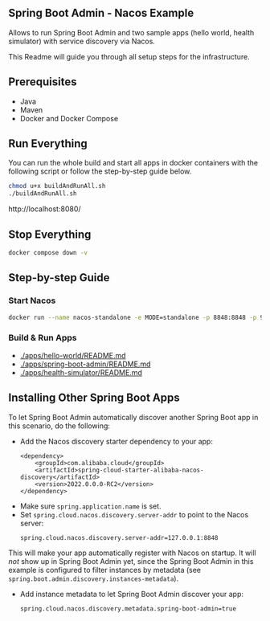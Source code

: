 ## Spring Boot Admin - Nacos Example

Allows to run Spring Boot Admin and two sample apps (hello world, health simulator) with service discovery via Nacos. 

This Readme will guide you through all setup steps for the infrastructure.

## Prerequisites 

- Java
- Maven
- Docker and Docker Compose

## Run Everything
You can run the whole build and start all apps in docker containers with the following script or follow the step-by-step guide below.
```bash
chmod u+x buildAndRunAll.sh
./buildAndRunAll.sh
```

http://localhost:8080/

## Stop Everything
```bash
docker compose down -v
```

## Step-by-step Guide

### Start Nacos
```bash
docker run --name nacos-standalone -e MODE=standalone -p 8848:8848 -p 9848:9848 -d nacos/nacos-server:v2.2.3-slim
```

### Build & Run Apps

- [./apps/hello-world/README.md](./apps/hello-world/README.md)
- [./apps/spring-boot-admin/README.md](./apps/spring-boot-admin/README.md)
- [./apps/health-simulator/README.md](./apps/health-simulator/README.md)

## Installing Other Spring Boot Apps
To let Spring Boot Admin automatically discover another Spring Boot app in this scenario, do the following:

- Add the Nacos discovery starter dependency to your app:
    ```
    <dependency>
        <groupId>com.alibaba.cloud</groupId>
        <artifactId>spring-cloud-starter-alibaba-nacos-discovery</artifactId>
        <version>2022.0.0.0-RC2</version>
    </dependency>
    ```
- Make sure `spring.application.name` is set.
- Set `spring.cloud.nacos.discovery.server-addr` to point to the Nacos server:
    ```
    spring.cloud.nacos.discovery.server-addr=127.0.0.1:8848
    ```

This will make your app automatically register with Nacos on startup. It will _not_ show up in Spring Boot Admin yet, since the Spring Boot Admin in this example is configured to filter instances by metadata (see `spring.boot.admin.discovery.instances-metadata`).

- Add instance metadata to let Spring Boot Admin discover your app:
    ```
    spring.cloud.nacos.discovery.metadata.spring-boot-admin=true
    ```
